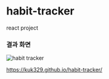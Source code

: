 # habit-tracker
react project

### 결과 화면

![habit tracker](https://user-images.githubusercontent.com/74480236/178434716-29a2b204-a8de-41d2-9fe7-7f5ea48b24ee.PNG)


https://kuk329.github.io/habit-tracker/

